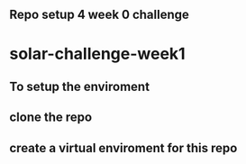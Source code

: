 ## Repo setup 4 week 0 challenge

# solar-challenge-week1

## To setup the enviroment

## clone the repo

## create a virtual enviroment for this repo
